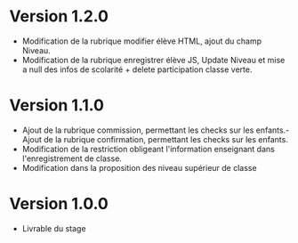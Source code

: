 # Version 1.2.0
- Modification de la rubrique modifier élève HTML, ajout du champ Niveau.
- Modification de la rubrique enregistrer élève JS, Update Niveau et mise a null des infos de scolarité + delete participation classe verte.

# Version 1.1.0
- Ajout de la rubrique commission, permettant les checks sur les enfants.- Ajout de la rubrique confirmation, permettant les checks sur les enfants.
- Modification de la restriction obligeant l'information enseignant dans l'enregistrement de classe.
- Modification dans la proposition des niveau supérieur de classe

# Version 1.0.0
- Livrable du stage